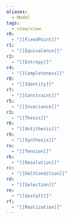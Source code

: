 ```yaml
---
aliases:
  - Model
tags:
  - view/view
r0:
  - "[[FixedPoint]]"
r1:
  - "[[Equivalence]]"
r2:
  - "[[Entropy]]"
r4:
  - "[[Completeness]]"
r8:
  - "[[Identity]]"
r7:
  - "[[Constraint]]"
r5:
  - "[[Invariance]]"
r3:
  - "[[Thesis]]"
r6:
  - "[[Antithesis]]"
r9:
  - "[[Synthesis]]"
ra:
  - "[[Tension]]"
rb:
  - "[[Resolution]]"
rc:
  - "[[HaltCondition]]"
rd:
  - "[[Selection]]"
re:
  - "[[Gestalt]]"
rf:
  - "[[Realization]]"
---
```

